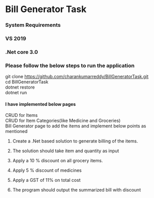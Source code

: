# Bill Generator Task

### System Requirements
### VS 2019
### .Net core 3.0  

### Please follow the below steps to run the application 

git clone https://github.com/charankumarreddy/BillGeneratorTask.git <br />
cd BillGeneratorTask <br />
dotnet restore <br />
dotnet run  <br />

#### I have implemented below pages 
CRUD for Items <br />
CRUD for Item Categories(like Medicine and Groceries) <br />
Bill Generator page to add the items and implement below points as mentioned <br />

1. Create a .Net based solution to generate billing of the items. 

2. The solution should take item and quantity as input

3. Apply a 10 % discount on all grocery items.

4. Apply 5 % discount of medicines

5. Apply a GST of 11% on total cost

5. The program should output the summarized bill with discount
